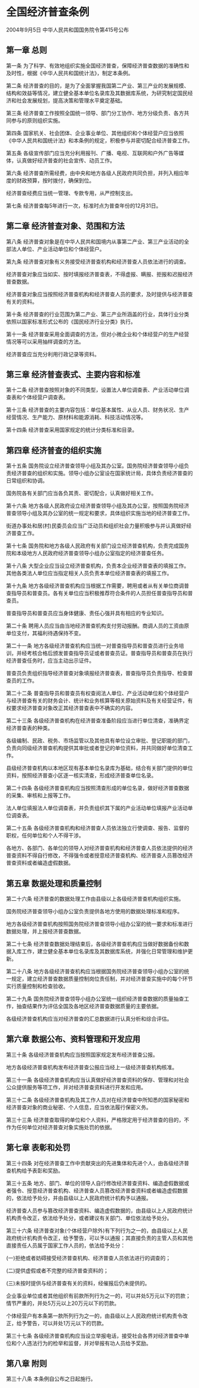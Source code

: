 # 全国经济普查条例

2004年9月5日 中华人民共和国国务院令第415号公布

<!-- INFO END -->

## 第一章 总则

第一条 为了科学、有效地组织实施全国经济普查，保障经济普查数据的准确性和及时性，根据《中华人民共和国统计法》，制定本条例。

第二条 经济普查的目的，是为了全面掌握我国第二产业、第三产业的发展规模、结构和效益等情况，建立健全基本单位名录库及其数据库系统，为研究制定国民经济和社会发展规划，提高决策和管理水平奠定基础。

第三条 经济普查工作按照全国统一领导、部门分工协作、地方分级负责、各方共同参与的原则组织实施。

第四条 国家机关、社会团体、企业事业单位、其他组织和个体经营户应当依照《中华人民共和国统计法》和本条例的规定，积极参与并密切配合经济普查工作。

第五条 各级宣传部门应当充分利用报刊、广播、电视、互联网和户外广告等媒体，认真做好经济普查的社会宣传、动员工作。

第六条 经济普查所需经费，由中央和地方各级人民政府共同负担，并列入相应年度的财政预算，按时拨付，确保到位。

经济普查经费应当统一管理、专款专用，从严控制支出。

第七条 经济普查每5年进行一次，标准时点为普查年份的12月31日。

## 第二章 经济普查对象、范围和方法

第八条 经济普查对象是在中华人民共和国境内从事第二产业、第三产业活动的全部法人单位、产业活动单位和个体经营户。

第九条 经济普查对象有义务接受经济普查机构和经济普查人员依法进行的调查。

经济普查对象应当如实、按时填报经济普查表，不得虚报、瞒报、拒报和迟报经济普查数据。

经济普查对象应当按照经济普查机构和经济普查人员的要求，及时提供与经济普查有关的资料。

第十条 经济普查的行业范围为第二产业、第三产业所涵盖的行业，具体行业分类依照以国家标准形式公布的《国民经济行业分类》执行。

第十一条 经济普查采用全面调查的方法，但对小微企业和个体经营户的生产经营情况等可以采用抽样调查的方法。

经济普查应当充分利用行政记录等资料。

## 第三章 经济普查表式、主要内容和标准

第十二条 经济普查按照对象的不同类型，设置法人单位调查表、产业活动单位调查表和个体经营户调查表。

第十三条 经济普查的主要内容包括：单位基本属性、从业人员、财务状况、生产经营情况、生产能力、原材料和能源消耗、科技活动情况等。

第十四条 经济普查采用国家规定的统计分类标准和目录。

## 第四章 经济普查的组织实施

第十五条 国务院设立经济普查领导小组及其办公室。国务院经济普查领导小组负责经济普查的组织和实施。领导小组办公室设在国家统计局，具体负责经济普查的日常组织和协调。

国务院各有关部门应当各负其责、密切配合，认真做好相关工作。

第十六条 地方各级人民政府设立经济普查领导小组及其办公室，按照国务院经济普查领导小组及其办公室的统一规定和要求，具体组织实施当地的经济普查工作。

街道办事处和居(村)民委员会应当广泛动员和组织社会力量积极参与并认真做好经济普查工作。

第十七条 国务院和地方各级人民政府有关部门设立经济普查机构，负责完成国务院和本级地方人民政府经济普查领导小组办公室指定的经济普查任务。

第十八条 大型企业应当设立经济普查机构，负责本企业经济普查表的填报工作。其他各类法人单位应当指定相关人员负责本单位经济普查表的填报工作。

第十九条 地方各级经济普查机构应当根据工作需要，聘用或者从有关单位商调普查指导员和普查员。各有关单位应当积极推荐符合条件的人员担任普查指导员和普查员。

普查指导员和普查员应当身体健康、责任心强并具有相应的专业知识。

第二十条 聘用人员应当由当地经济普查机构支付劳动报酬。商调人员的工资由原单位支付，其福利待遇保持不变。

第二十一条 地方各级经济普查机构应当统一对普查指导员和普查员进行业务培训，并经考核合格后颁发普查指导员证或者普查员证。普查指导员和普查员在执行经济普查任务时，应当主动出示证件。

普查员负责组织指导经济普查对象填报经济普查表，普查指导员负责指导、检查普查员的工作。

第二十二条 普查指导员和普查员有权查阅法人单位、产业活动单位和个体经营户与经济普查有关的财务会计、统计和业务核算等相关原始资料及有关经营证件，有权要求经济普查对象改正其经济普查表中不确实的内容。

第二十三条 各级经济普查机构在经济普查准备阶段应当进行单位清查，准确界定经济普查表的种类。

各级编制、民政、税务、市场监管以及其他具有单位设立审批、登记职能的部门，负责向同级经济普查机构提供其审批或者登记的单位资料，并共同做好单位清查工作。

县级经济普查机构以本地区现有基本单位名录库为基础，结合有关部门提供的单位资料，按照经济普查小区逐一核实清查，形成经济普查单位名录。

第二十四条 各级经济普查机构应当按照清查形成的单位名录，做好经济普查数据的采集、审核和上报等工作。

法人单位填报法人单位调查表，并负责组织其下属的产业活动单位填报产业活动单位调查表。

第二十五条 各级经济普查机构和经济普查人员依法独立行使调查、报告、监督的职权，任何单位和个人不得干涉。

各地方、各部门、各单位的领导人对经济普查机构和经济普查人员依法提供的经济普查资料不得自行修改，不得强令或者授意经济普查机构、经济普查人员篡改经济普查资料或者编造虚假数据。

## 第五章 数据处理和质量控制

第二十六条 经济普查的数据处理工作由县级以上各级经济普查机构组织实施。

国务院经济普查领导小组办公室负责提供各地方使用的数据处理标准和程序。

地方各级经济普查机构按照国务院经济普查领导小组办公室的统一要求和标准进行数据处理，并上报经济普查数据。

第二十七条 经济普查数据处理结束后，各级经济普查机构应当做好数据备份和数据入库工作，建立健全基本单位名录库及其数据库系统，并强化日常管理和维护更新。

第二十八条 地方各级经济普查机构应当根据国务院经济普查领导小组办公室的统一规定，建立经济普查数据质量控制岗位责任制，并对经济普查实施中的每个环节实行质量控制和检查验收。

第二十九条 国务院经济普查领导小组办公室统一组织经济普查数据的质量抽查工作，抽查结果作为评估全国及各地区经济普查数据质量的主要依据。

各级经济普查机构应当对经济普查的汇总数据进行认真分析和综合评估。

## 第六章 数据公布、资料管理和开发应用

第三十条 各级经济普查机构应当按照国家规定发布经济普查公报。

地方各级经济普查机构发布经济普查公报应当经上一级经济普查机构核准。

第三十一条 各级经济普查机构应当认真做好经济普查资料的保存、管理和对社会公众提供服务等项工作，并对经济普查资料进行开发和应用。

第三十二条 各级经济普查机构及其工作人员对在经济普查中所知悉的国家秘密和经济普查对象的商业秘密、个人信息，应当依法履行保密义务。

第三十三条 经济普查取得的单位和个人资料，严格限定用于经济普查的目的，不作为任何单位对经济普查对象实施处罚的依据。

## 第七章 表彰和处罚

第三十四条 对在经济普查工作中贡献突出的先进集体和先进个人，由各级经济普查机构给予表彰和奖励。

第三十五条 地方、部门、单位的领导人自行修改经济普查资料、编造虚假数据或者强令、授意经济普查机构、经济普查人员篡改经济普查资料或者编造虚假数据的，依法给予处分，并由县级以上人民政府统计机构予以通报。

经济普查人员参与篡改经济普查资料、编造虚假数据的，由县级以上人民政府统计机构责令改正，依法给予处分，或者建议有关部门、单位依法给予处分。

第三十六条 经济普查对象(个体经营户除外)有下列行为之一的，由县级以上人民政府统计机构责令改正，给予警告，可以予以通报；其直接负责的主管人员和其他直接责任人员属于国家工作人员的，依法给予处分：

(一)拒绝或者妨碍接受经济普查机构、经济普查人员依法进行的调查的；

(二)提供虚假或者不完整的经济普查资料的；

(三)未按时提供与经济普查有关的资料，经催报后仍未提供的。

企业事业单位或者其他组织有前款所列行为之一的，可以并处5万元以下的罚款；情节严重的，并处5万元以上20万元以下的罚款。

个体经营户有本条第一款所列行为之一的，由县级以上人民政府统计机构责令改正，给予警告，可以并处1万元以下的罚款。

第三十七条 各级经济普查机构应当设立举报电话，接受社会各界对经济普查中单位和个人违法行为的检举和监督，并对举报有功人员给予奖励。

## 第八章 附则

第三十八条 本条例自公布之日起施行。